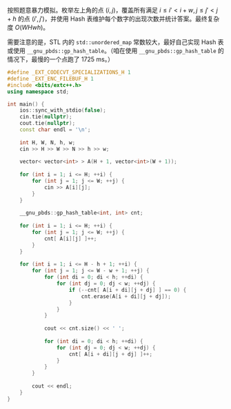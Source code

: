 按照题意暴力模拟。枚举左上角的点 $(i, j)$，覆盖所有满足 $i \le i' < i + w, j \le j' < j + h$ 的点 $(i', j')$，并使用 Hash 表维护每个数字的出现次数并统计答案。最终复杂度 $O(WHwh)$。

需要注意的是，STL 内的 `std::unordered_map` 常数较大，最好自己实现 Hash 表或使用 `__gnu_pbds::gp_hash_table`。（咱在使用 `__gnu_pbds::gp_hash_table` 的情况下，最慢的一个点跑了 1725 ms。）

```cpp
#define _EXT_CODECVT_SPECIALIZATIONS_H 1
#define _EXT_ENC_FILEBUF_H 1
#include <bits/extc++.h>
using namespace std;

int main() {
	ios::sync_with_stdio(false);
	cin.tie(nullptr);
	cout.tie(nullptr);
	const char endl = '\n';
	
	int H, W, N, h, w;
	cin >> H >> W >> N >> h >> w;
	
	vector< vector<int> > A(H + 1, vector<int>(W + 1));
	
	for (int i = 1; i <= H; ++i) {
		for (int j = 1; j <= W; ++j) {
			cin >> A[i][j];
		}
	}
	
	__gnu_pbds::gp_hash_table<int, int> cnt;
	
	for (int i = 1; i <= H; ++i) {
		for (int j = 1; j <= W; ++j) {
			cnt[ A[i][j] ]++;
		}
	}
	
	for (int i = 1; i <= H - h + 1; ++i) {
		for (int j = 1; j <= W - w + 1; ++j) {
			for (int di = 0; di < h; ++di) {
				for (int dj = 0; dj < w; ++dj) {
					if (--cnt[ A[i + di][j + dj] ] == 0) {
						cnt.erase(A[i + di][j + dj]);
					}
				}
			}
			
			cout << cnt.size() << ' ';
			
			for (int di = 0; di < h; ++di) {
				for (int dj = 0; dj < w; ++dj) {
					cnt[ A[i + di][j + dj] ]++;
				}
			}
		}
		
		cout << endl;
	}
}
```